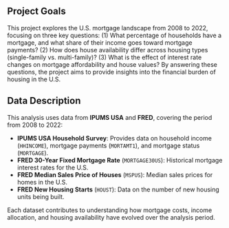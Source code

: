 ## Project Goals

This project explores the U.S. mortgage landscape from 2008 to 2022, focusing on three key questions: (1) What percentage of households have a mortgage, and what share of their income goes toward mortgage payments? (2) How does house availability differ across housing types (single-family vs. multi-family)? (3) What is the effect of interest rate changes on mortgage affordability and house values? By answering these questions, the project aims to provide insights into the financial burden of housing in the U.S.

## Data Description

This analysis uses data from **IPUMS USA** and **FRED**, covering the period from 2008 to 2022:

- **IPUMS USA Household Survey**: Provides data on household income (`HHINCOME`), mortgage payments (`MORTAMT1`), and mortgage status (`MORTGAGE`).
- **FRED 30-Year Fixed Mortgage Rate** (`MORTGAGE30US`): Historical mortgage interest rates for the U.S.
- **FRED Median Sales Price of Houses** (`MSPUS`): Median sales prices for homes in the U.S.
- **FRED New Housing Starts** (`HOUST`): Data on the number of new housing units being built.

Each dataset contributes to understanding how mortgage costs, income allocation, and housing availability have evolved over the analysis period.
